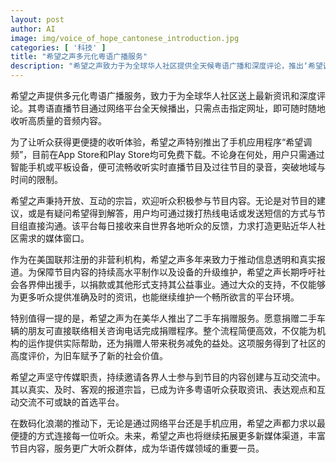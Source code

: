 ```yaml
---
layout: post
author: AI
image: img/voice_of_hope_cantonese_introduction.jpg
categories: [ '科技' ]
title: "希望之声多元化粤语广播服务"
description: "希望之声致力于为全球华人社区提供全天候粤语广播和深度评论，推出‘希望调频’手机应用，支持用户随时收听直播与回放，并开放热线互动、二手车捐赠等服务。作为非营利机构，希望之声坚守真实报道和信息透明，持续丰富节目内容，成为华语数字传媒的重要平台。"
---
```

希望之声提供多元化粤语广播服务，致力于为全球华人社区送上最新资讯和深度评论。其粤语直播节目通过网络平台全天候播出，只需点击指定网址，即可随时随地收听高质量的音频内容。

为了让听众获得更便捷的收听体验，希望之声特别推出了手机应用程序“希望调频”，目前在App Store和Play Store均可免费下载。不论身在何处，用户只需通过智能手机或平板设备，便可流畅收听实时直播节目及过往节目的录音，突破地域与时间的限制。

希望之声秉持开放、互动的宗旨，欢迎听众积极参与节目内容。无论是对节目的建议，或是有疑问希望得到解答，用户均可通过拨打热线电话或发送短信的方式与节目组直接沟通。该平台每日接收来自世界各地听众的反馈，力求打造更贴近华人社区需求的媒体窗口。

作为在美国联邦注册的非营利机构，希望之声多年来致力于推动信息透明和真实报道。为保障节目内容的持续高水平制作以及设备的升级维护，希望之声长期呼吁社会各界伸出援手，以捐款或其他形式支持其公益事业。通过大众的支持，不仅能够为更多听众提供准确及时的资讯，也能继续维护一个畅所欲言的平台环境。

特别值得一提的是，希望之声为在美华人推出了二手车捐赠服务。愿意捐赠二手车辆的朋友可直接联络相关咨询电话完成捐赠程序。整个流程简便高效，不仅能为机构的运作提供实际帮助，还为捐赠人带来税务减免的益处。这项服务得到了社区的高度评价，为旧车赋予了新的社会价值。

希望之声坚守传媒职责，持续邀请各界人士参与到节目的内容创建与互动交流中。其以真实、及时、客观的报道宗旨，已成为许多粤语听众获取资讯、表达观点和互动交流不可或缺的首选平台。

在数码化浪潮的推动下，无论是通过网络平台还是手机应用，希望之声都力求以最便捷的方式连接每一位听众。未来，希望之声也将继续拓展更多新媒体渠道，丰富节目内容，服务更广大听众群体，成为华语传媒领域的重要一员。